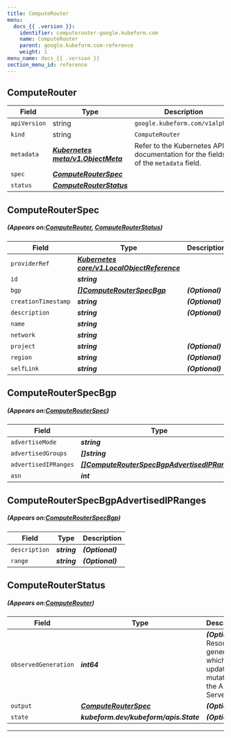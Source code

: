 ```yaml
---
title: ComputeRouter
menu:
  docs_{{ .version }}:
    identifier: computerouter-google.kubeform.com
    name: ComputeRouter
    parent: google.kubeform.com-reference
    weight: 1
menu_name: docs_{{ .version }}
section_menu_id: reference
---
```


## ComputeRouter
| Field | Type | Description |
| ------ | ----- | ----------- |
| `apiVersion` | string | `google.kubeform.com/v1alpha1` |
|    `kind` | string | `ComputeRouter` |
| `metadata` | ***[Kubernetes meta/v1.ObjectMeta](https://kubernetes.io/docs/reference/generated/kubernetes-api/v1.13/#objectmeta-v1-meta)***|Refer to the Kubernetes API documentation for the fields of the `metadata` field.|
| `spec` | ***[ComputeRouterSpec](#ComputeRouterSpec)***||
| `status` | ***[ComputeRouterStatus](#ComputeRouterStatus)***||
## ComputeRouterSpec
##### (Appears on:[ComputeRouter](#ComputeRouter), [ComputeRouterStatus](#ComputeRouterStatus))
| Field | Type | Description |
| ------ | ----- | ----------- |
| `providerRef` | ***[Kubernetes core/v1.LocalObjectReference](https://kubernetes.io/docs/reference/generated/kubernetes-api/v1.13/#localobjectreference-v1-core)***||
| `id` | ***string***||
| `bgp` | ***[[]ComputeRouterSpecBgp](#ComputeRouterSpecBgp)***| ***(Optional)*** |
| `creationTimestamp` | ***string***| ***(Optional)*** |
| `description` | ***string***| ***(Optional)*** |
| `name` | ***string***||
| `network` | ***string***||
| `project` | ***string***| ***(Optional)*** |
| `region` | ***string***| ***(Optional)*** |
| `selfLink` | ***string***| ***(Optional)*** |
## ComputeRouterSpecBgp
##### (Appears on:[ComputeRouterSpec](#ComputeRouterSpec))
| Field | Type | Description |
| ------ | ----- | ----------- |
| `advertiseMode` | ***string***| ***(Optional)*** |
| `advertisedGroups` | ***[]string***| ***(Optional)*** |
| `advertisedIPRanges` | ***[[]ComputeRouterSpecBgpAdvertisedIPRanges](#ComputeRouterSpecBgpAdvertisedIPRanges)***| ***(Optional)*** |
| `asn` | ***int***||
## ComputeRouterSpecBgpAdvertisedIPRanges
##### (Appears on:[ComputeRouterSpecBgp](#ComputeRouterSpecBgp))
| Field | Type | Description |
| ------ | ----- | ----------- |
| `description` | ***string***| ***(Optional)*** |
| `range` | ***string***| ***(Optional)*** |
## ComputeRouterStatus
##### (Appears on:[ComputeRouter](#ComputeRouter))
| Field | Type | Description |
| ------ | ----- | ----------- |
| `observedGeneration` | ***int64***| ***(Optional)*** Resource generation, which is updated on mutation by the API Server.|
| `output` | ***[ComputeRouterSpec](#ComputeRouterSpec)***| ***(Optional)*** |
| `state` | ***kubeform.dev/kubeform/apis.State***| ***(Optional)*** |
---
